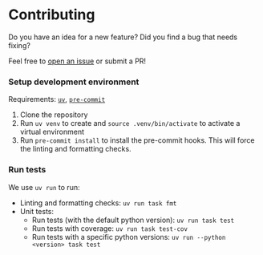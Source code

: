 # Contributing

Do you have an idea for a new feature? Did you find a bug that needs fixing?

Feel free to [open an issue](https://github.com/EdAbati/outlines-haystack/issues) or submit a PR!

### Setup development environment

Requirements: [`uv`](https://docs.astral.sh/uv/), [`pre-commit`](https://pre-commit.com/#install)

1. Clone the repository
1. Run `uv venv` to create and `source .venv/bin/activate` to activate a virtual environment
1. Run `pre-commit install` to install the pre-commit hooks. This will force the linting and formatting checks.

### Run tests

We use `uv run` to run:

- Linting and formatting checks: `uv run task fmt`
- Unit tests:
    - Run tests (with the default python version): `uv run task test`
    - Run tests with coverage: `uv run task test-cov`
    - Run tests with a specific python versions: `uv run --python <version> task test`
